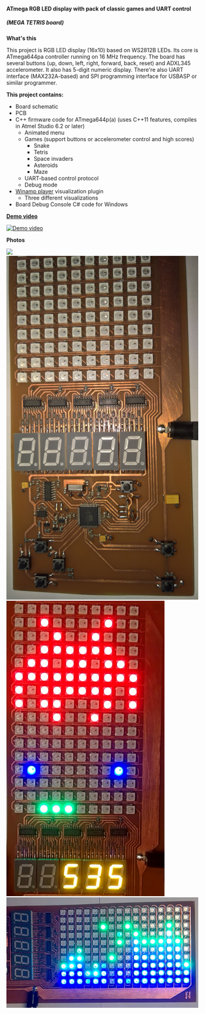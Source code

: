 #### ATmega RGB LED display with pack of classic games and UART control
##### (MEGA TETRIS board)

**What's this**

This project is RGB LED display (16x10) based on WS2812B LEDs. Its core is ATmega644pa controller running on 16 MHz frequency. The board has several buttons (up, down, left, right, forward, back, reset) and ADXL345 accelerometer. It also has 5-digit numeric display. There're also UART interface (MAX232A-based) and SPI programming interface for USBASP or similar programmer.

**This project contains:**

- Board schematic
- PCB
- C++ firmware code for ATmega644p(a) (uses C++11 features, compiles in Atmel Studio 6.2 or later)
  - Animated menu
  - Games (support buttons or accelerometer control and high scores)
     - Snake
     - Tetris
     - Space invaders
     - Asteroids
     - Maze
  - UART-based control protocol
  - Debug mode
- [Winamp player](http://www.winamp.com/) visualization plugin
  - Three different visualizations
- Board Debug Console C# code for Windows

**[Demo video](https://www.youtube.com/watch?v=IZfsuTzZs8U)**

[![Demo video](https://img.youtube.com/vi/IZfsuTzZs8U/0.jpg)](https://www.youtube.com/watch?v=IZfsuTzZs8U)

**Photos**

<img src="RgbTetris/photo2.png" width="500" />

<img src="RgbTetris/photo1.png" width="500" />

<img src="RgbTetris/photo3.png" />

<img src="RgbTetris/photo4.png" width="500" />